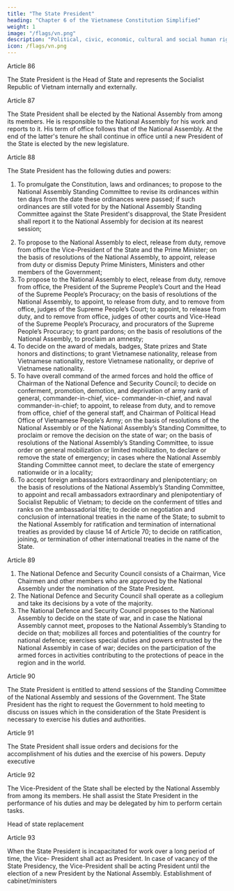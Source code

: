 ```yaml
---
title: "The State President"
heading: "Chapter 6 of the Vietnamese Constitution Simplified"
weight: 1
image: "/flags/vn.png"
description: "Political, civic, economic, cultural and social human rights and citizen’s rights are recognized, respected, protected, and guaranteed"
icon: /flags/vn.png
---
```



Article 86

The State President is the Head of State and represents the Socialist Republic of Vietnam internally and externally.

Article 87

The State President shall be elected by the National Assembly from among its members.
He is responsible to the National Assembly for his work and reports to it.
His term of office follows that of the National Assembly. At the end of the latter's tenure
he shall continue in office until a new President of the State is elected by the new legislature.

Article 88

The State President has the following duties and powers:
1. To promulgate the Constitution, laws and ordinances; to propose to the National
Assembly Standing Committee to revise its ordinances within ten days from the
date these ordinances were passed; if such ordinances are still voted for by the
National Assembly Standing Committee against the State President's
disapproval, the State President shall report it to the National Assembly for
decision at its nearest session;
<!-- Cabinet selection
Head of government selection
Deputy executive
Cabinet removal
Ordinary court selection
Head of government removal
Supreme court selection
Attorney general
Supreme/ordinary court judge removal
Power to pardon
Requirements for birthright citizenship
Conditions for revoking citizenship
Emergency provisions
Selection of active-duty commanders
Advisory bodies to the head of state
Designation of commander in chief
Power to declare/approve war
Treaty ratification
International law
Foreign affairs representative -->
2. To propose to the National Assembly to elect, release from duty, remove from
office the Vice-President of the State and the Prime Minister; on the basis of
resolutions of the National Assembly, to appoint, release from duty or dismiss
Deputy Prime Ministers, Ministers and other members of the Government;
3. To propose to the National Assembly to elect, release from duty, remove from
office, the President of the Supreme People’s Court and the Head of the Supreme
People’s Procuracy; on the basis of resolutions of the National Assembly, to
appoint, to release from duty, and to remove from office, judges of the Supreme
People’s Court; to appoint, to release from duty, and to remove from office,
judges of other courts and Vice-Head of the Supreme People’s Procuracy, and
procurators of the Supreme People’s Procuracy; to grant pardons; on the basis of
resolutions of the National Assembly, to proclaim an amnesty;
4. To decide on the award of medals, badges, State prizes and State honors and
distinctions; to grant Vietnamese nationality, release from Vietnamese
nationality, restore Vietnamese nationality, or deprive of Vietnamese nationality.
5. To have overall command of the armed forces and hold the office of Chairman of
the National Defence and Security Council; to decide on conferment, promotion,
demotion, and deprivation of army rank of general, commander-in-chief, vice-
commander-in-chief, and naval commander-in-chief; to appoint, to release from
duty, and to remove from office, chief of the general staff, and Chairman of
Political Head Office of Vietnamese People’s Army; on the basis of resolutions of
the National Assembly or of the National Assembly’s Standing Committee, to
proclaim or remove the decision on the state of war; on the basis of resolutions of
the National Assembly’s Standing Committee, to issue order on general
mobilization or limited mobilization, to declare or remove the state of emergency;
in cases where the National Assembly Standing Committee cannot meet, to
declare the state of emergency nationwide or in a locality;
6. To accept foreign ambassadors extraordinary and plenipotentiary; on the basis of
resolutions of the National Assembly’s Standing Committee, to appoint and recall
ambassadors extraordinary and plenipotentiary of Socialist Republic of Vietnam;
to decide on the conferment of titles and ranks on the ambassadorial title; to
decide on negotiation and conclusion of international treaties in the name of the
State; to submit to the National Assembly for ratification and termination of
international treaties as provided by clause 14 of Article 70; to decide on
ratification, joining, or termination of other international treaties in the name of
the State.

Article 89

1. The National Defence and Security Council consists of a Chairman, Vice Chairmen and other members who are approved by the National Assembly under the nomination of the State President.
2. The National Defence and Security Council shall operate as a collegium and take its decisions by a vote of the majority.
3. The National Defence and Security Council proposes to the National Assembly to decide on the state of war, and in case the National Assembly cannot meet, proposes to the National Assembly’s Standing to decide on that; mobilizes all forces and potentialities of the country for national defence; exercises special duties and powers entrusted by the National Assembly in case of war; decides on the participation of the armed forces in activities contributing to the protections of peace in the region and in the world.

Article 90

The State President is entitled to attend sessions of the Standing Committee of the
National Assembly and sessions of the Government.
The State President has the right to request the Government to hold meeting to discuss
on issues which in the consideration of the State President is necessary to exercise his
duties and authorities.

Article 91

The State President shall issue orders and decisions for the accomplishment of his duties
and the exercise of his powers.
Deputy executive

Article 92

The Vice-President of the State shall be elected by the National Assembly from among
its members.
He shall assist the State President in the performance of his duties and may be
delegated by him to perform certain tasks.

Head of state replacement

Article 93

When the State President is incapacitated for work over a long period of time, the Vice-
President shall act as President.
In case of vacancy of the State Presidency, the Vice-President shall be acting President
until the election of a new President by the National Assembly.
Establishment of cabinet/ministers

